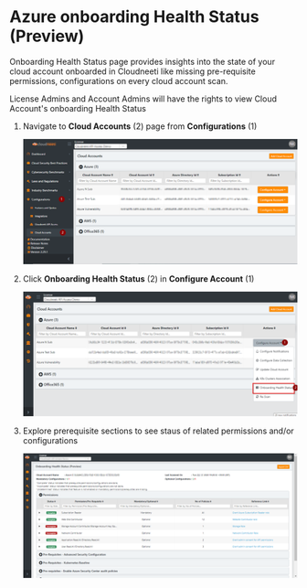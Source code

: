 Azure onboarding Health Status (Preview)
==================================

Onboarding Health Status page provides insights into the state of your cloud account onboarded in Cloudneeti like missing pre-requisite permissions, configurations on every cloud account scan.

License Admins and Account Admins will have the rights to view Cloud Account's onboarding Health Status


1. Navigate to **Cloud Accounts** (2) page from **Configurations** (1)

    ![Onboarding Health Status](.././images/onboardingHealthCheck/Manage_Accounts.png#thumbnail)

2. Click **Onboarding Health Status** (2) in **Configure Account** (1)

    ![Onboarding Health Status](.././images/onboardingHealthCheck/O365_health_status_1.png#thumbnail)

3. Explore prerequisite sections to see staus of related permissions and/or configurations

    ![Onboarding Health Status](.././images/onboardingHealthCheck/Azure_2.png#thumbnail)

